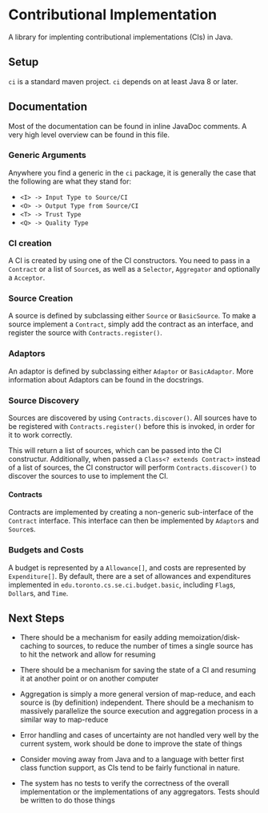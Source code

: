 # Contributional Implementation

A library for implenting contributional implementations (CIs) in Java.

## Setup
`ci` is a standard maven project. `ci` depends on at least Java 8 or later.

## Documentation
Most of the documentation can be found in inline JavaDoc comments. A very high
level overview can be found in this file.

### Generic Arguments
Anywhere you find a generic in the `ci` package, it is generally the case that
the following are what they stand for:

- `<I> -> Input Type to Source/CI`
- `<O> -> Output Type from Source/CI`
- `<T> -> Trust Type`
- `<Q> -> Quality Type`

### CI creation
A CI is created by using one of the CI constructors. You need to pass in a
`Contract` or a list of `Source`s, as well as a `Selector`, `Aggregator` and
optionally a `Acceptor`.

### Source Creation
A source is defined by subclassing either `Source` or `BasicSource`. To make a
source implement a `Contract`, simply add the contract as an interface, and
register the source with `Contracts.register()`.

### Adaptors
An adaptor is defined by subclassing either `Adaptor` or `BasicAdaptor`. More
information about Adaptors can be found in the docstrings.

### Source Discovery
Sources are discovered by using `Contracts.discover()`. All sources have to be
registered with `Contracts.register()` before this is invoked, in order for it
to work correctly.

This will return a list of sources, which can be passed into the CI constructur.
Additionally, when passed a `Class<? extends Contract>` instead of a list of
sources, the CI constructor will perform `Contracts.discover()` to discover the
sources to use to implement the CI.

#### Contracts
Contracts are implemented by creating a non-generic sub-interface of the `Contract`
interface. This interface can then be implemented by `Adaptor`s and `Source`s.

### Budgets and Costs
A budget is represented by a `Allowance[]`, and costs are represented by
`Expenditure[]`. By default, there are a set of allowances and expenditures
implemented in `edu.toronto.cs.se.ci.budget.basic`, including `Flag`s, `Dollar`s,
and `Time`.

## Next Steps
 - There should be a mechanism for easily adding memoization/disk-caching to sources, to reduce
   the number of times a single source has to hit the network and allow for resuming

 - There should be a mechanism for saving the state of a CI and resuming it at another point
   or on another computer

 - Aggregation is simply a more general version of map-reduce, and each source is 
   (by definition) independent. There should be a mechanism to massively parallelize the 
   source execution and aggregation process in a similar way to map-reduce

 - Error handling and cases of uncertainty are not handled very well by the current system,
   work should be done to improve the state of things

 - Consider moving away from Java and to a language with better first class function support,
   as CIs tend to be fairly functional in nature.

 - The system has no tests to verify the correctness of the overall implementation or the 
   implementations of any aggregators. Tests should be written to do those things
